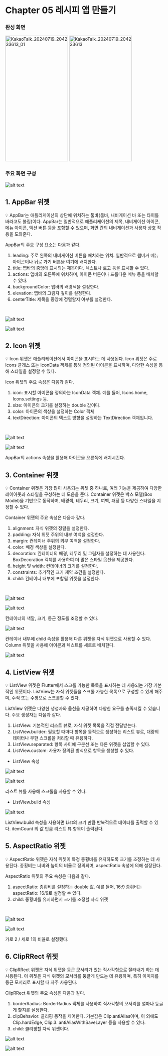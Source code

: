 # Chapter 05 레시피 앱 만들기

### 완성 화면

<p>
  <img src="https://github.com/user-attachments/assets/4f2146d6-a455-455a-a981-4779eafd7036" alt="KakaoTalk_20240719_204233613_01" width="200" height="400">
  <img src="https://github.com/user-attachments/assets/1d770323-b7fa-4272-9cbb-8c2803999916" alt="KakaoTalk_20240719_204233613" width="200" height="400">
</p>

### 주요 화면 구성

![alt text](image.png)

## 1. AppBar 위젯
<aside>

💡 AppBar는 애플리케이션의 상단에 위치하는 툴바(툴바, 내비게이션 바 또는 타이틀 바라고도 불림)이다. AppBar는 일반적으로 애플리케이션의 제목, 내비게이션 아이콘, 메뉴 아이콘, 액션 버튼 등을 포함할 수 있으며, 화면 간의 내비게이션과 사용자 상호 작용을 도와준다.

AppBar의 주요 구성 요소는 다음과 같다.

1. leading: 주로 왼쪽의 내비게이션 버튼을 배치하는 위치. 일반적으로 햄버거 메뉴 아이콘이나 뒤로 가기 버튼을 여기에 배치한다.
2. title: 앱바의 중앙에 표시되는 제목이다. 텍스트나 로고 등을 표시할 수 있다.
3. actions: 앱바의 오른쪽에 위치하며, 아이콘 버튼이나 드롭다운 메뉴 등을 배치할 수 있다.
4. backgroundColor: 앱바의 배경색을 설정한다.
5. elevation: 앱바의 그림자 깊이를 설정한다.
6. centerTitle: 제목을 중앙에 정렬할지 여부를 설정한다.
</aside>

<br>

![alt text](image-1.png)

![alt text](Screenshot_23.png)

## 2. Icon 위젯
<aside>
 💡 Icon 위젯은 애플리케이션에서 아이콘을 표시하는 데 사용된다. Icon 위젯은 주로 Icons 클래스 또는 IconData 객체를 통해 정의된 아이콘을 표시하며, 다양한 속성을 통해 스타일을 설정할 수 있다.

Icon 위젯의 주요 속성은 다음과 같다.

1. icon: 표시할 아이콘을 정의하는 IconData 객체. 예를 들어, Icons.home, Icons.settings 등.
2. size: 아이콘의 크기를 설정하는 double 값이다.
3. color: 아이콘의 색상을 설정하는 Color 객체
4. textDirection: 아이콘의 텍스트 방향을 설정하는 TextDirection 객체입니다.

</aside>
<br>

![alt text](image-2.png)


![alt text](image-3.png)

AppBar의 actions 속성을 활용해 아이콘을 오른쪽에 배치시킨다.


## 3. Container 위젯

<aside>
💡 Container 위젯은 가장 많이 사용되는 위젯 중 하나로, 여러 기능을 제공하여 다양한 레이아웃과 스타일을 구성하는 데 도움을 준다. Container 위젯은 박스 모델(Box Model)을 기반으로 동작하며, 배경색, 테두리, 크기, 여백, 패딩 등 다양한 스타일을 지정할 수 있다.

Container 위젯의 주요 속성은 다음과 같다.

1. alignment: 자식 위젯의 정렬을 설정한다.
2. padding: 자식 위젯 주위의 내부 여백을 설정한다.
3. margin: 컨테이너 주위의 외부 여백을 설정한다.
4. color: 배경 색상을 설정한다.
5. decoration: 컨테이너의 배경, 테두리 및 그림자를 설정하는 데 사용한다. BoxDecoration 객체를 사용하여 더 많은 스타일 옵션을 제공한다.
6. height 및 width: 컨테이너의 크기를 설정한다.
7. constraints: 추가적인 크기 제약 조건을 설정한다.
8. child: 컨테이너 내부에 포함될 위젯을 설정한다.

</aside>
<br>

![alt text](image-6.png)

![alt text](Screenshot_24.png)


컨테이너의 색깔, 크기, 둥근 정도를 조정할 수 있다.

![alt text](image-7.png)

컨테이너 내부에 child 속성을 활용해 다른 위젯을 자식 위젯으로 사용할 수 있다. Column 위젯을 사용해 아이콘과 텍스트를 세로로 배치한다.

![alt text](image-8.png)


## 4. ListView 위젯 


<aside>
💡 ListView 위젯은 Flutter에서 스크롤 가능한 목록을 표시하는 데 사용되는 가장 기본적인 위젯이다. ListView는 자식 위젯들을 스크롤 가능한 목록으로 구성할 수 있게 해주며, 수직 또는 수평으로 스크롤할 수 있다.

ListView 위젯은 다양한 생성자와 옵션을 제공하여 다양한 요구를 충족시킬 수 있습니다. 주요 생성자는 다음과 같다.

1. ListView: 기본적인 리스트 뷰로, 자식 위젯 목록을 직접 전달받는다.
2. ListView.builder: 필요할 때마다 항목을 동적으로 생성하는 리스트 뷰로, 대량의 데이터나 무한 스크롤을 처리할 때 유용하다.
3. ListView.separated: 항목 사이에 구분선 또는 다른 위젯을 삽입할 수 있다.
4. ListView.custom: 사용자 정의된 방식으로 항목을 생성할 수 있다.
</aside>

- ListView 속성

![alt text](image-9.png)


![alt text](image-10.png)

리스트 뷰를 사용해 스크롤을 사용할 수 있다.

- ListView.build 속성 

![alt text](image-11.png)


ListView.build 속성을 사용하면 List의 크기 만큼 반복적으로 데이터를 출력할 수 있다. itemCount 의 값 만큼 리스트 뷰 항목이 출력된다.



## 5. AspectRatio 위젯

<aside>
💡 AspectRatio 위젯은 자식 위젯이 특정 종횡비를 유지하도록 크기를 조정하는 데 사용된다. 종횡비는 너비와 높이의 비율로 정의되며, aspectRatio 속성에 의해 설정된다.

AspectRatio 위젯의 주요 속성은 다음과 같다.

1. aspectRatio: 종횡비를 설정하는 double 값. 예를 들어, 16:9 종횡비는 aspectRatio: 16/9로 설정할 수 있다.
2. child: 종횡비를 유지하면서 크기를 조정할 자식 위젯

</aside>
<br>

![alt text](image-14.png)

![alt text](Screenshot_25.png)

가로 2 / 세로 1의 비율로 설정했다.

## 6. ClipRRect 위젯

<aside>
💡 ClipRRect 위젯은  자식 위젯을 둥근 모서리가 있는 직사각형으로 잘라내기 하는 데 사용된다. 이 위젯은 자식 위젯의 모서리를 둥글게 만드는 데 유용하며, 특히 이미지를 둥근 모서리로 표시할 때 자주 사용된다.

ClipRRect 위젯의 주요 속성은 다음과 같다.


1. borderRadius: BorderRadius 객체를 사용하여 직사각형의 모서리를 얼마나 둥글게 할지를 설정한다.
2. clipBehavior: 클리핑 동작을 제어한다. 기본값은 Clip.antiAlias이며, 이 외에도 Clip.hardEdge, Clip.3. antiAliasWithSaveLayer 등을 사용할 수 있다.
3. child: 클리핑할 자식 위젯이다.

</aside>

![alt text](image-15.png)

![alt text](Screenshot_26.png)